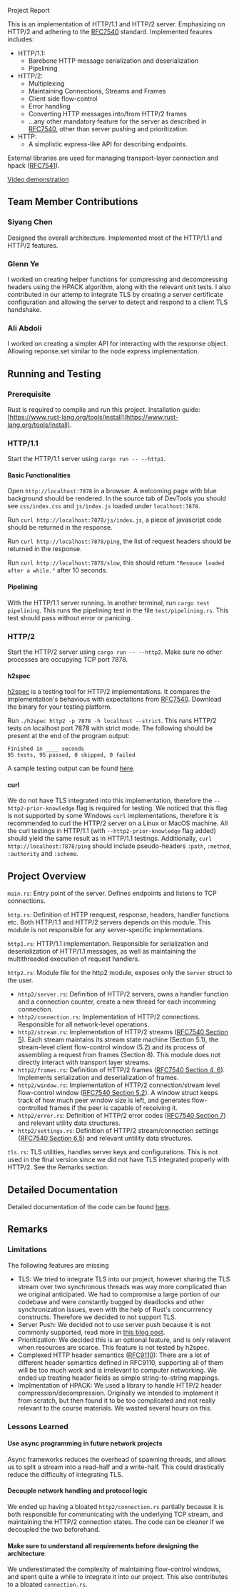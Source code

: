 Project Report

This is an implementation of HTTP/1.1 and HTTP/2 server. Emphasizing on HTTP/2 and adhering to the [RFC7540](https://httpwg.org/specs/rfc7540.html) standard. Implemented feaures includes:

- HTTP/1.1:
  - Barebone HTTP message serialization and deserialization
  - Pipelining
- HTTP/2:
  - Multiplexing
  - Maintaining Connections, Streams and Frames
  - Client side flow-control
  - Error handling
  - Converting HTTP messages into/from HTTP/2 frames
  - ...any other mandatory feature for the server as described in [RFC7540](https://httpwg.org/specs/rfc7540.html), other than server pushing and prioritization.
- HTTP:
  - A simplistic express-like API for describing endpoints.

External libraries are used for managing transport-layer connection and hpack ([RFC7541](https://httpwg.org/specs/rfc7541.html)).

[Video demonstration](https://www.youtube.com/watch?v=RpVLl11ABeE)

## Team Member Contributions

### Siyang Chen

Designed the overall architecture. Implemented most of the HTTP/1.1 and HTTP/2 features.

### Glenn Ye

I worked on creating helper functions for compressing and decompressing headers using the HPACK algorithm, along with the relevant unit tests. I also contributed in our attemp to integrate TLS by creating a server certificate configuration and allowing the server to detect and respond to a client TLS handshake.

### Ali Abdoli

I worked on creating a simpler API for interacting with the response object. Allowing reponse.set similar to the node express implementation.

## Running and Testing

### Prerequisite

Rust is required to compile and run this project. Installation guide: [https://www.rust-lang.org/tools/install](https://www.rust-lang.org/tools/install).

### HTTP/1.1

Start the HTTP/1.1 server using `cargo run -- --http1`.

#### Basic Functionalities

Open `http://localhost:7878` in a browser. A welcoming page with blue background should be rendered. In the source tab of DevTools you should see `css/index.css` and `js/index.js` loaded under `localhost:7878`.

Run `curl http://localhost:7878/js/index.js`, a piece of javascript code should be returned in the response.

Run `curl http://localhost:7878/ping`, the list of request headers should be returned in the response.

Run `curl http://localhost:7878/slow`, this should return `"Resouce loaded after a while."` after 10 seconds.

#### Pipelining

With the HTTP/1.1 server running. In another terminal, run `cargo test pipelining`. This runs the pipelining test in the file `test/pipelining.rs`. This test should pass without error or panicing.

### HTTP/2

Start the HTTP/2 server using `cargo run -- --http2`. Make sure no other processes are occupying TCP port 7878.

#### h2spec

[h2spec](https://github.com/summerwind/h2spec) is a testing tool for HTTP/2 implementations. It compares the implementation's behavious with expectations from [RFC7540](https://httpwg.org/specs/rfc7540.html). Download the binary for your testing platform.

Run `./h2spec http2 -p 7878 -h localhost --strict`. This runs HTTP/2 tests on localhost port 7878 with strict mode. The following should be present at the end of the program output:

```
Finished in ____ seconds
95 tests, 95 passed, 0 skipped, 0 failed
```

A sample testing output can be found [here](./test_results.txt).

#### curl

We do not have TLS integrated into this implementation, therefore the `--http2-prior-knowledge` flag is required for testing. We noticed that this flag is not supported by some Windows `curl` implementations, therefore it is recommended to curl the HTTP/2 server on a Linux or MacOS machine. All the curl testings in HTTP/1.1 (with `--http2-prior-knowledge` flag added) should yield the same result as in HTTP/1.1 testings. Additionally, `curl http://localhost:7878/ping` should include pseudo-headers `:path`, `:method`, `:authority` and `:scheme`.

## Project Overview

`main.rs`: Entry point of the server. Defines endpoints and listens to TCP connections.

`http.rs`: Definition of HTTP reequest, response, headers, handler functions etc. Both HTTP/1.1 and HTTP/2 servers depends on this module. This module is not responsible for any server-specific implementations.

`http1.rs`: HTTP/1.1 implementation. Responsible for serialization and deserialization of HTTP/1.1 messages, as well as maintaining the multithreaded execution of request handlers.

`http2.rs`: Module file for the http2 module, exposes only the `Server` struct to the user.

- `http2/server.rs`: Definition of HTTP/2 servers, owns a handler function and a connection counter, create a new thread for each incomming connection.
- `http2/connection.rs`: Implementation of HTTP/2 connections. Responsible for all network-level operations.
- `http2/stream.rs`: Implementation of HTTP/2 streams ([RFC7540 Section 5](https://httpwg.org/specs/rfc7540.html#StreamsLayer)). Each stream maintains its stream state machine (Section 5.1), the stream-level client flow-control window (5.2) and its process of assembling a request from frames (Section 8). This module does not directly interact with transport layer streams.
- `http2/frames.rs`: Definition of HTTP/2 frames ([RFC7540 Section 4, 6](https://httpwg.org/specs/rfc7540.html#FramingLayer)). Implements serialization and deserialization of frames.
- `http2/window.rs`: Implementation of HTTP/2 connection/stream level flow-control window ([RFC7540 Section 5.2](https://httpwg.org/specs/rfc7540.html#FlowControl)). A window struct keeps track of how much peer window size is left, and generates flow-controlled frames if the peer is capable of receiving it.
- `http2/error.rs`: Definition of HTTP/2 error codes ([RFC7540 Section 7](https://httpwg.org/specs/rfc7540.html#ErrorCodes)) and relevant utility data structures.
- `http2/settings.rs`: Definition of HTTP/2 stream/connection settings ([RFC7540 Section 6.5](https://httpwg.org/specs/rfc7540.html#ErrorCodes)) and relevant untility data structures.

`tls.rs`: TLS utilities, handles server keys and configurations. This is not used in the final version since we did not have TLS integrated properly with HTTP/2. See the Remarks section.

## Detailed Documentation

Detailed documentation of the code can be found [here](./DOC.md).

## Remarks

### Limitations

The following features are missing

- TLS: We tried to integrate TLS into our project, however sharing the TLS stream over two synchronous threads was way more complicated than we original anticipated. We had to compromise a large portion of our codebase and were constantly bugged by deadlocks and other synchronization issues, even with the help of Rust's concurrrency constructs. Therefore we decided to not support TLS.
- Server Push: We decided not to use server push because it is not commonly supported, read more in [this blog post](https://developer.chrome.com/blog/removing-push).
- Prioritization: We decided this is an optional feature, and is only relavent when resources are scarce. This feature is not tested by h2spec.
- Complexed HTTP header semantics ([RFC9110](https://httpwg.org/specs/rfc9110.html)): There are a lot of different header semantics defined in RFC9110, supporting all of them will be too much work and is irrelevant to computer networking. We ended up treating header fields as simple string-to-string mappings.
- Implmentation of HPACK: We used a library to handle HTTP/2 header compression/decompression. Originally we intended to implement it from scratch, but then found it to be too complicated and not really relevant to the course materials. We wasted several hours on this.

### Lessons Learned

#### Use async programming in future network projects

Async frameworks reduces the overhead of spawning threads, and allows us to split a stream into a read-half and a write-half. This could drastically reduce the difficulty of integrating TLS.

#### Decouple network handling and protocol logic

We ended up having a bloated `http2/connection.rs` partially because it is both responsible for communicating with the underlying TCP stream, and maintaining the HTTP/2 connection states. The code can be cleaner if we decoupled the two beforehand.

#### Make sure to understand all requirements before designing the architecture

We underestimated the complexity of maintaining flow-control windows, and spent quite a while to integrate it into our project. This also contributes to a bloated `connection.rs`.
